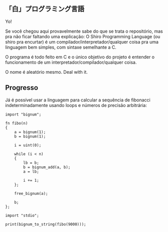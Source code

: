 「白」プログラミング言語
---

Yo!

Se você chegou aqui provavelmente sabe do que se trata o repositório, mas pra 
não ficar faltando uma explicação:
O Shiro Programming Language (ou shiro pra encurtar) é um 
compilador/interpretador/qualquer coisa pra uma linguagem bem simples, com 
sintaxe semelhante a C.

O programa é todo feito em C e o único objetivo do projeto é entender o 
funcionamento de um interpretador/compilador/qualquer coisa.

O nome é aleatório mesmo. Deal with it.


Progresso
---

Já é possível usar a linguagem para calcular a sequência de fibonacci 
indeterminadamente usando loops e números de precisão arbitrária:

	import "bignum";

	fn fibo(n) 
	{
		a = bignum(1);
		b = bignum(1);
		
		i = uint(0);
		
		while (i < n) 
		{
			lb = b;
			b = bignum_add(a, b);
			a = lb;
			
			i += 1;
		};
		
		free_bignum(a);
		
		b;
	};

	import "stdio";

	print(bignum_to_string(fibo(9000)));